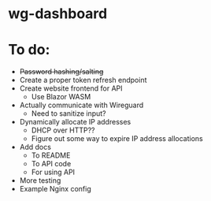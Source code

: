 # wg-dashboard

# To do:
- ~~Password hashing/salting~~
- Create a proper token refresh endpoint
- Create website frontend for API
  - Use Blazor WASM
- Actually communicate with Wireguard
  - Need to sanitize input?
- Dynamically allocate IP addresses
  - DHCP over HTTP??
  - Figure out some way to expire IP address allocations
- Add docs 
  - To README
  - To API code
  - For using API
- More testing
- Example Nginx config